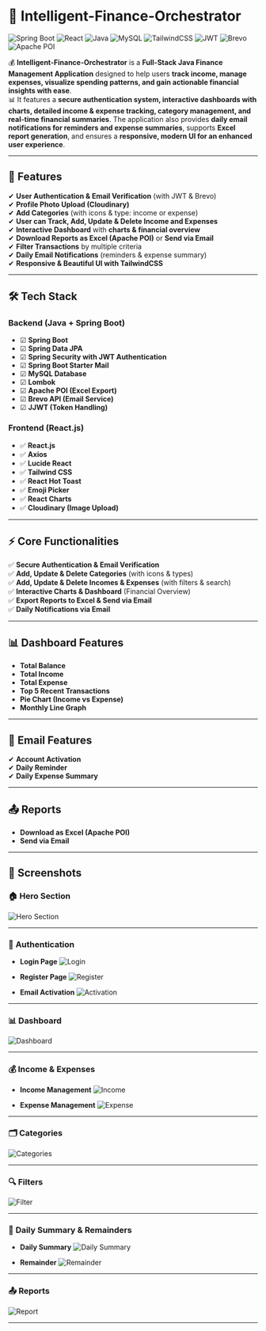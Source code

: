 # 💸 **Intelligent-Finance-Orchestrator**  
![Spring Boot](https://img.shields.io/badge/Backend-SpringBoot-green)
![React](https://img.shields.io/badge/Frontend-React-blue)
![Java](https://img.shields.io/badge/Language-Java-orange)
![MySQL](https://img.shields.io/badge/Database-MySQL-blue)
![TailwindCSS](https://img.shields.io/badge/UI-TailwindCSS-teal)
![JWT](https://img.shields.io/badge/Security-JWT-yellow)
![Brevo](https://img.shields.io/badge/Email-Brevo-purple)
![Apache POI](https://img.shields.io/badge/Excel-Apache%20POI-brightgreen)

💰 **Intelligent-Finance-Orchestrator** is a **Full-Stack Java Finance Management Application** designed to help users **track income, manage expenses, visualize spending patterns, and gain actionable financial insights with ease**.  
📊 It features a **secure authentication system, interactive dashboards with charts, detailed income & expense tracking, category management, and real-time financial summaries**. The application also provides **daily email notifications for reminders and expense summaries**, supports **Excel report generation**, and ensures a **responsive, modern UI for an enhanced user experience**.


---

## 🌟 **Features**
✔ **User Authentication & Email Verification** (with JWT & Brevo)  
✔ **Profile Photo Upload (Cloudinary)**  
✔ **Add Categories** (with icons & type: income or expense)  
✔ **User can Track, Add, Update & Delete Income and Expenses**  
✔ **Interactive Dashboard** with **charts & financial overview**  
✔ **Download Reports as Excel (Apache POI)** or **Send via Email**  
✔ **Filter Transactions** by multiple criteria  
✔ **Daily Email Notifications** (reminders & expense summary)  
✔ **Responsive & Beautiful UI with TailwindCSS**  

---

## 🛠 **Tech Stack**

### **Backend (Java + Spring Boot)**  
- ☑ **Spring Boot**  
- ☑ **Spring Data JPA**  
- ☑ **Spring Security with JWT Authentication**  
- ☑ **Spring Boot Starter Mail**  
- ☑ **MySQL Database**  
- ☑ **Lombok**  
- ☑ **Apache POI (Excel Export)**  
- ☑ **Brevo API (Email Service)**  
- ☑ **JJWT (Token Handling)**  

### **Frontend (React.js)**  
- ✅ **React.js**  
- ✅ **Axios**  
- ✅ **Lucide React**  
- ✅ **Tailwind CSS**  
- ✅ **React Hot Toast**  
- ✅ **Emoji Picker**  
- ✅ **React Charts**  
- ✅ **Cloudinary (Image Upload)**  

---

## ⚡ **Core Functionalities**
✅ **Secure Authentication & Email Verification**  
✅ **Add, Update & Delete Categories** (with icons & types)  
✅ **Add, Update & Delete Incomes & Expenses** (with filters & search)  
✅ **Interactive Charts & Dashboard** (Financial Overview)  
✅ **Export Reports to Excel & Send via Email**  
✅ **Daily Notifications via Email**  

---

## 📊 **Dashboard Features**
- **Total Balance**
- **Total Income**
- **Total Expense**
- **Top 5 Recent Transactions**
- **Pie Chart (Income vs Expense)**
- **Monthly Line Graph**

---

## 📧 **Email Features**
✔ **Account Activation**  
✔ **Daily Reminder**  
✔ **Daily Expense Summary**


---

## 📤 **Reports**
- **Download as Excel (Apache POI)**
- **Send via Email**

---

## 📸 **Screenshots**

### 🏠 **Hero Section**
![Hero Section](./Screenshots/HeroSection.png)

---

### 🔐 **Authentication**
- **Login Page**
![Login](./Screenshots/Login.png)

- **Register Page**
![Register](./Screenshots/Register.png)

- **Email Activation**
![Activation](./Screenshots/Activation.png)

---

### 📊 **Dashboard**
![Dashboard](./Screenshots/Dashboard.png)

---

### 💰 **Income & Expenses**
- **Income Management**
![Income](./Screenshots/Income.png)

- **Expense Management**
![Expense](./Screenshots/Expense.png)

---

### 🗂 **Categories**
![Categories](./Screenshots/Categories.png)

---

### 🔍 **Filters**
![Filter](./Screenshots/Filter.png)

---

### 📅 **Daily Summary & Remainders**
- **Daily Summary**
![Daily Summary](./Screenshots/DialySummary.png)

- **Remainder**
![Remainder](./Screenshots/Remainder.png)

---

### 📤 **Reports**
![Report](./Screenshots/Report.png)

---

